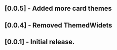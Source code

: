 ## [0.0.5] - Added more card themes
## [0.0.4] - Removed ThemedWidets
## [0.0.1] - Initial release.
